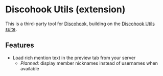 # Discohook Utils (extension)

This is a third-party tool for [Discohook](https://discohook.app), building on the [Discohook Utils suite](https://dutils.shay.cat).

## Features

* Load rich mention text in the preview tab from your server
  * *Planned:* display member nicknames instead of usernames when available

<!-- * Load messages directly from within Discohook -->
<!-- * Thread ID box for each webhook URL -->
